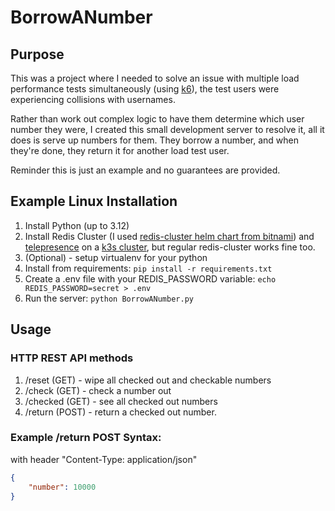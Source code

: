 # BorrowANumber

## Purpose

This was a project where I needed to solve an issue with multiple load performance tests simultaneously (using [k6](https://k6.io/)), the test users were experiencing collisions with usernames.

Rather than work out complex logic to have them determine which user number they were, I created this small development server to resolve it, all it does is serve up numbers for them. They borrow a number, and when they're done, they return it for another load test user.

Reminder this is just an example and no guarantees are provided.

## Example Linux Installation

1. Install Python (up to 3.12)
2. Install Redis Cluster (I used [redis-cluster helm chart from bitnami](https://bitnami.com/stack/redis-cluster/helm)) and [telepresence](https://www.telepresence.io/docs/latest/quick-start/?os=gnu-linux) on a [k3s cluster](https://k3s.io/), but regular redis-cluster works fine too.
3. (Optional) - setup virtualenv for your python
4. Install from requirements:
    `pip install -r requirements.txt`
5. Create a .env file with your REDIS_PASSWORD variable:
    `echo REDIS_PASSWORD=secret > .env`
6. Run the server: `python BorrowANumber.py`

## Usage

### HTTP REST API methods

1. /reset (GET) - wipe all checked out and checkable numbers
2. /check (GET) - check a number out
3. /checked (GET) - see all checked out numbers
4. /return (POST) - return a checked out number.

### Example /return POST Syntax:

with header "Content-Type: application/json"
```json
{
    "number": 10000    
}
```
